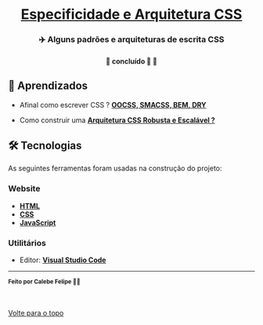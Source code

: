 <h1 align="center">
     <a href="#" alt="website de agencia de viagem">Especificidade e Arquitetura CSS</a>
</h1>

<h3 align="center">
    ✈️ Alguns padrões e arquiteturas de escrita CSS
</h3>

<h4 align="center">
	🚧 concluído 🚀 🚧
</h4>

## 🧠 Aprendizados

- Afinal como escrever CSS ? **[OOCSS, SMACSS, BEM, DRY](https://tableless.com.br/oocss-smacss-bem-dry-css-afinal-como-escrever-css/)**

- Como construir uma **[Arquitetura CSS Robusta e Escalável ?](https://medium.com/tableless/8-regras-simples-para-uma-arquitetura-css-robusta-e-escal%C3%A1vel-545c6dade170)**


## 🛠 Tecnologias

As seguintes ferramentas foram usadas na construção do projeto:

### **Website**  

-   **[HTML](https://developer.mozilla.org/pt-BR/docs/Web/HTML)**
-   **[CSS](https://developer.mozilla.org/pt-BR/docs/Web/CSS)**
-   **[JavaScript](https://developer.mozilla.org/pt-BR/docs/Web/Javascript)**

### **Utilitários**

-   Editor:  **[Visual Studio Code](https://code.visualstudio.com/)**  

---

 <sub><b>Feito por Calebe Felipe 👋🏽</b></sub><br><br>
 
 <br />
 <a href="#top">Volte para o topo</a>